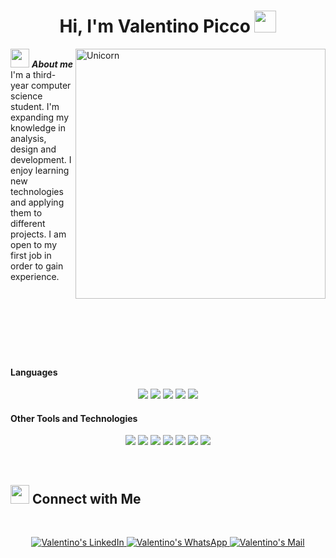 <h1 align="center"><b>Hi, I'm Valentino Picco </b><img src="https://media.giphy.com/media/hvRJCLFzcasrR4ia7z/giphy.gif" width="35"></h1>

<img align="right" width=400px alt="Unicorn" src="https://media.tenor.com/GfSX-u7VGM4AAAAC/coding.gif" />

<img src="https://media.giphy.com/media/ObNTw8Uzwy6KQ/giphy.gif" width="30px">&nbsp;***About me***
I'm a third-year computer science student. I'm expanding my knowledge in analysis, design and development. I enjoy learning new technologies and applying them to different projects.
I am open to my first job in order to gain experience.

<br>
<br>
<br>
<br>
<br>
<br>

<h4> Languages </h4>
<p align="center">
  <span> 
    <img src="https://img.icons8.com/?size=100&id=3bzw1uhK78yO&format=png&color=000000">
    <img src="https://img.icons8.com/?size=100&id=FBycNmdwUQz1&format=png&color=000000">
    <img src="https://img.icons8.com/?size=100&id=mfkStOwP4EC0&format=png&color=000000">
    <img src="https://img.icons8.com/?size=100&id=g2k8pjAlv9V4&format=png&color=000000">
    <img src="https://img.icons8.com/?size=100&id=JmLnp4k9PD2U&format=png&color=000000">
  </span>
</p>



<h4> Other Tools and Technologies </h4>
<p align="center">
  <span>
    <img src="https://img.icons8.com/?size=100&id=v05jsvW3RprR&format=png&color=000000">
    <img src="https://img.icons8.com/?size=100&id=LwQEs9KnDgIo&format=png&color=000000">
    <img src="https://img.icons8.com/?size=100&id=qGZRK3KTK57F&format=png&color=000000">
    <img src="https://img.icons8.com/?size=100&id=snB4bDeuO6gJ&format=png&color=000000">
    <img src="https://img.icons8.com/?size=80&id=PmGdjRbnOudE&format=png&color=000000">
    <img src="https://img.icons8.com/?size=105&id=CZPJoDERmQz3&format=png&color=000000">
    <img src="https://img.icons8.com/?size=83&id=TdNhZCWTM0rC&format=png&color=000000">
  </span>
</p>


<br>

## <img src="https://media.giphy.com/media/LnQjpWaON8nhr21vNW/giphy.gif" width='30'> <b>Connect with Me</b>

 
 
<br>

<p align="center"><!-----Social Accounts------>

<p align="center">

 <a href="https://www.linkedin.com/in/valentino-picco/">
 <img border="0" alt="Valentino's LinkedIn" src="https://img.icons8.com/doodle/100/000000/linkedin--v2.png"/>
 </a>

 <a href="https://wa.me/543584415816">
 <img border="0" alt="Valentino's WhatsApp" src="https://img.icons8.com/?size=100&id=99g_nik1bya1&format=png&color=000000"/>
 </a>
 
 <a href="mailto:valentinopicco2004@gmail.com">
 <img border="0" alt="Valentino's Mail" src="https://img.icons8.com/doodle/100/000000/gmail-new.png"/>
 </a>
</p>

<br>
